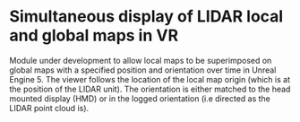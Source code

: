 # Simultaneous display of LIDAR local and global maps in VR

Module under development to allow local maps to be superimposed on global maps with a specified position and orientation over time in Unreal Engine 5. The viewer follows the location of the local map origin (which is at the position of the LIDAR unit). The orientation is either matched to the head mounted display (HMD) or in the logged orientation (i.e directed as the LIDAR point cloud is).
